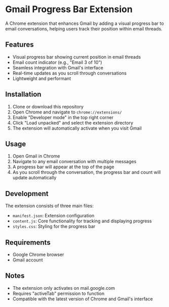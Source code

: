 # Gmail Progress Bar Extension

A Chrome extension that enhances Gmail by adding a visual progress bar to email conversations, helping users track their position within email threads.

## Features

- Visual progress bar showing current position in email threads
- Email count indicator (e.g., "Email 3 of 10")
- Seamless integration with Gmail's interface
- Real-time updates as you scroll through conversations
- Lightweight and performant

## Installation

1. Clone or download this repository
2. Open Chrome and navigate to `chrome://extensions/`
3. Enable "Developer mode" in the top right corner
4. Click "Load unpacked" and select the extension directory
5. The extension will automatically activate when you visit Gmail

## Usage

1. Open Gmail in Chrome
2. Navigate to any email conversation with multiple messages
3. A progress bar will appear at the top of the page
4. As you scroll through the conversation, the progress bar and count will update automatically

## Development

The extension consists of three main files:
- `manifest.json`: Extension configuration
- `content.js`: Core functionality for tracking and displaying progress
- `styles.css`: Styling for the progress bar

## Requirements

- Google Chrome browser
- Gmail account

## Notes

- The extension only activates on mail.google.com
- Requires "activeTab" permission to function
- Compatible with the latest version of Chrome and Gmail's interface
